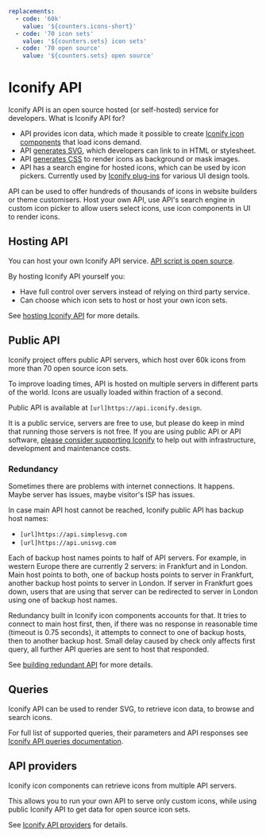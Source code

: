 ```yaml
replacements:
  - code: '60k'
    value: '${counters.icons-short}'
  - code: '70 icon sets'
    value: '${counters.sets} icon sets'
  - code: '70 open source'
    value: '${counters.sets} open source'
```

# Iconify API

Iconify API is an open source hosted (or self-hosted) service for developers. What is Iconify API for?

- API provides icon data, which made it possible to create [Iconify icon components](../icon-components/index.md) that load icons demand.
- API [generates SVG](./svg.md), which developers can link to in HTML or stylesheet.
- API [generates CSS](./css.md) to render icons as background or mask images.
- API has a search engine for hosted icons, which can be used by icon pickers. Currently used by [Iconify plug-ins](../design/index.md) for various UI design tools.

API can be used to offer hundreds of thousands of icons in website builders or theme customisers. Host your own API, use API's search engine in custom icon picker to allow users select icons, use icon components in UI to render icons.

## Hosting API

You can host your own Iconify API service. [API script is open source](https://github.com/iconify/api).

By hosting Iconify API yourself you:

- Have full control over servers instead of relying on third party service.
- Can choose which icon sets to host or host your own icon sets.

See [hosting Iconify API](./hosting.md) for more details.

## Public API

Iconify project offers public API servers, which host over 60k icons from more than 70 open source icon sets.

To improve loading times, API is hosted on multiple servers in different parts of the world. Icons are usually loaded within fraction of a second.

Public API is available at `[url]https://api.iconify.design`.

It is a public service, servers are free to use, but please do keep in mind that running those servers is not free. If you are using public API or API software, [please consider supporting Iconify](https://iconify.design/sponsors/) to help out with infrastructure, development and maintenance costs.

### Redundancy

Sometimes there are problems with internet connections. It happens. Maybe server has issues, maybe visitor's ISP has issues.

In case main API host cannot be reached, Iconify public API has backup host names:

- `[url]https://api.simplesvg.com`
- `[url]https://api.unisvg.com`

Each of backup host names points to half of API servers. For example, in western Europe there are currently 2 servers: in Frankfurt and in London. Main host points to both, one of backup hosts points to server in Frankfurt, another backup host points to server in London. If server in Frankfurt goes down, users that are using that server can be redirected to server in London using one of backup host names.

Redundancy built in Iconify icon components accounts for that. It tries to connect to main host first, then, if there was no response in reasonable time (timeout is 0.75 seconds), it attempts to connect to one of backup hosts, then to another backup host. Small delay caused by check only affects first query, all further API queries are sent to host that responded.

See [building redundant API](./cdn.md) for more details.

## Queries

Iconify API can be used to render SVG, to retrieve icon data, to browse and search icons.

For full list of supported queries, their parameters and API responses see [Iconify API queries documentation](./queries.md).

## API providers

Iconify icon components can retrieve icons from multiple API servers.

This allows you to run your own API to serve only custom icons, while using public Iconify API to get data for open source icon sets.

See [Iconify API providers](./providers.md) for details.
